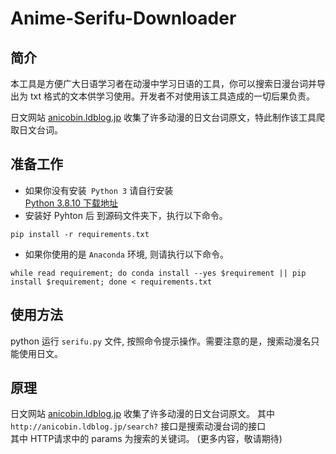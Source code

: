 # Anime-Serifu-Downloader

## 简介

本工具是方便广大日语学习者在动漫中学习日语的工具，你可以搜索日漫台词并导出为 txt 格式的文本供学习使用。开发者不对使用该工具造成的一切后果负责。

日文网站 [anicobin.ldblog.jp](http://anicobin.ldblog.jp/) 收集了许多动漫的日文台词原文，特此制作该工具爬取日文台词。



## 准备工作
* 如果你没有安装` Python 3`  请自行安装  
[Python 3.8.10 下载地址](https://www.python.org/ftp/python/3.8.10/python-3.8.10-amd64.exe)
* 安装好 Pyhton 后 到源码文件夹下，执行以下命令。  
```
pip install -r requirements.txt
```
* 如果你使用的是 `Anaconda` 环境, 则请执行以下命令。
```
while read requirement; do conda install --yes $requirement || pip install $requirement; done < requirements.txt
```
## 使用方法
python 运行 `serifu.py` 文件, 按照命令提示操作。需要注意的是，搜索动漫名只能使用日文。
## 原理
日文网站 [anicobin.ldblog.jp](http://anicobin.ldblog.jp/) 收集了许多动漫的日文台词原文。
其中 `http://anicobin.ldblog.jp/search?` 接口是搜索动漫台词的接口  
其中 HTTP请求中的 params 为搜索的关键词。
(更多内容，敬请期待)